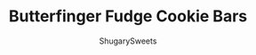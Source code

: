 ---
layout: ../../layouts/MarkdownPostLayout.astro
title: Butterfinger Fudge Cookie Bars
author: ShugarySweets
pubDate: 2018-09-05
description: "Butterfinger Fudge Cookie Bars are peanut butter cookies, topped with a soft chocolate fudge layer and crushed Butterfingers. A decadent combo of sweet, nutty, crunchy flavors no one can resist!"
image_url: https://www.shugarysweets.com/wp-content/uploads/2018/06/butterfinger-fudge-bars-recipe.jpg
tags: ["Cookies","American"]
calories: 151
protein: 3
carbohydrates: 19
fats: 7
fiber: 1
ingredients: ["3/4 cup unsalted butter, softened","1 1/4 cups light brown sugar, packed","1/2 cup creamy peanut butter","1 large egg","2 Tablespoons milk","1 3/4 cups all-purpose flour","1/2 teaspoon kosher salt","1 teaspoon baking soda","12 ounce milk chocolate morsels","14 ounce can sweetened condensed milk","2 bags (8 ounce each) Butterfinger Bites, crushed"]
serves: 48
time: "1 hour 33 minutes"
prepTime: "15 minutes"
instructions: ["For the cookie bars, beat butter and brown sugar in mixing bowl until combined. Add peanut butter. Beat in egg and milk. Beat in the flour, salt and baking soda. Press dough into a 15x10x1 baking sheet lined with parchment paper. Dough will be sticky, I dipped my fingers in flour before pressing. Bake in a 375 degree oven for 15-18 minutes. Remove from oven.","On stovetop in small saucepan, heat sweetened condensed milk until warm. Whisk in the milk chocolate and continue stirring until smooth.","Pour fudge over cookie bars. Top with crushed Butterfingers, pressing them into the fudge lightly. Allow to cool completely and cut into small bars."]
nutrition: ["151 calories","19 grams carbohydrates","17 milligrams cholesterol","7 grams fat","1 grams fiber","3 grams protein","4 grams saturated fat","75 milligrams sodium","15 grams sugar","0 grams trans fat","3 grams unsaturated fat"]
---